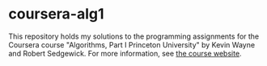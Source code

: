 coursera-alg1
=============

This repository holds my solutions to the programming assignments for the Coursera course "Algorithms, Part I  Princeton University" by Kevin Wayne and Robert Sedgewick. For more information, see [the course website](https://class.coursera.org/algs4partI-005).
